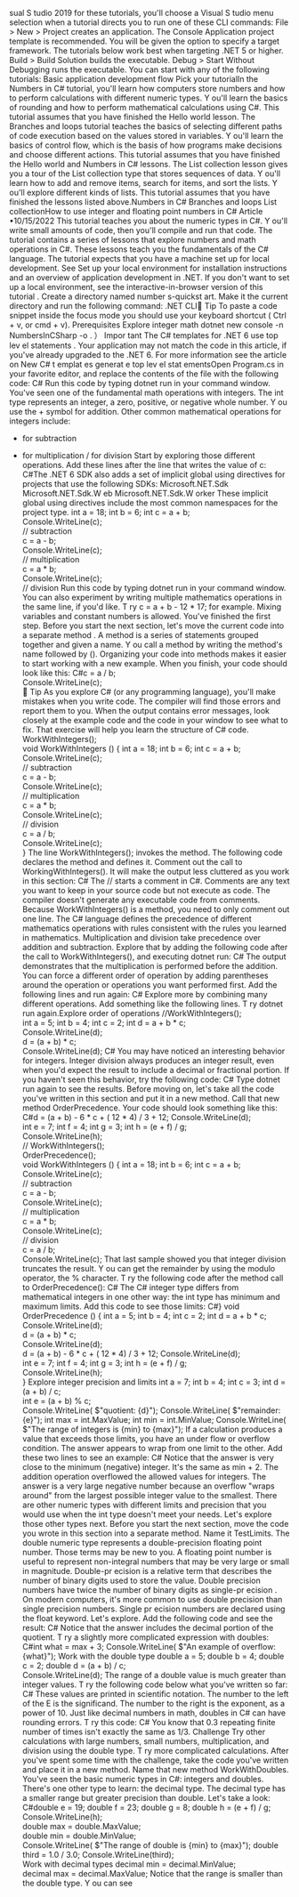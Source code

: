 sual S tudio 2019 for these tutorials, you'll choose a Visual S tudio menu
selection when a tutorial directs you to run one of these CLI commands:
File > New  > Project  creates an application.
The Console Application project template is recommended.
You will be given the option to specify a target framework. The tutorials below
work best when targeting .NET 5 or higher.
Build  > Build Solution  builds the executable.
Debug  > Start Without Debugging  runs the executable.
You can start with any of the following tutorials:
Basic application development flow
Pick your tutorialIn the Numbers in C#  tutorial, you'll learn how computers store numbers and how to
perform calculations with different numeric types. Y ou'll learn the basics of rounding and
how to perform mathematical calculations using C#.
This tutorial assumes that you have finished the Hello world  lesson.
The Branches and loops  tutorial teaches the basics of selecting different paths of code
execution based on the values stored in variables. Y ou'll learn the basics of control flow,
which is the basis of how programs make decisions and choose different actions.
This tutorial assumes that you have finished the Hello world  and Numbers in C#  lessons.
The List collection  lesson gives you a tour of the List collection type that stores
sequences of data. Y ou'll learn how to add and remove items, search for items, and sort
the lists. Y ou'll explore different kinds of lists.
This tutorial assumes that you have finished the lessons listed above.Numbers in C#
Branches and loops
List collectionHow to use integer and floating point
numbers in C#
Article •10/15/2022
This tutorial teaches you about the numeric types in C#. Y ou'll write small amounts of
code, then you'll compile and run that code. The tutorial contains a series of lessons that
explore numbers and math operations in C#. These lessons teach you the fundamentals
of the C# language.
The tutorial expects that you have a machine set up for local development. See Set up
your local environment  for installation instructions and an overview of application
development in .NET.
If you don't want to set up a local environment, see the interactive-in-browser version of
this tutorial .
Create a directory named number s-quickst art. Make it the current directory and run the
following command:
.NET CLI Tip
To paste a code snippet inside the focus mode  you should use your keyboard
shortcut ( Ctrl + v, or cmd + v).
Prerequisites
Explore integer math
dotnet new console  -n NumbersInCSharp  -o . 
） Impor tant
The C# templates for .NET 6 use top lev el statements . Your application may not
match the code in this article, if you've already upgraded to the .NET 6. For more
information see the article on New C# t emplat es generat e top lev el stat ementsOpen Program.cs  in your favorite editor, and replace the contents of the file with the
following code:
C#
Run this code by typing dotnet run in your command window.
You've seen one of the fundamental math operations with integers. The int type
represents an integer, a zero, positive, or negative whole number. Y ou use the + symbol
for addition. Other common mathematical operations for integers include:
- for subtraction
* for multiplication
/ for division
Start by exploring those different operations. Add these lines after the line that writes
the value of c:
C#The .NET 6 SDK also adds a set of implicit  global using directives for projects that
use the following SDKs:
Microsoft.NET.Sdk
Microsoft.NET.Sdk.W eb
Microsoft.NET.Sdk.W orker
These implicit global using directives include the most common namespaces for
the project type.
int a = 18; 
int b = 6; 
int c = a + b;  
Console.WriteLine(c);  
// subtraction  
c = a - b;  
Console.WriteLine(c);  
// multiplication  
c = a * b;  
Console.WriteLine(c);  
// division  Run this code by typing dotnet run in your command window.
You can also experiment by writing multiple mathematics operations in the same line, if
you'd like. T ry c = a + b - 12 * 17; for example. Mixing variables and constant
numbers is allowed.
You've finished the first step. Before you start the next section, let's move the current
code into a separate method . A method is a series of statements grouped together and
given a name. Y ou call a method by writing the method's name followed by ().
Organizing your code into methods makes it easier to start working with a new example.
When you finish, your code should look like this:
C#c = a / b;  
Console.WriteLine(c);  
 Tip
As you explore C# (or any programming language), you'll make mistakes when you
write code. The compiler  will find those errors and report them to you. When the
output contains error messages, look closely at the example code and the code in
your window to see what to fix. That exercise will help you learn the structure of C#
code.
WorkWithIntegers();  
void WorkWithIntegers ()
{ 
    int a = 18; 
    int b = 6; 
    int c = a + b;  
    Console.WriteLine(c);  
    // subtraction  
    c = a - b;  
    Console.WriteLine(c);  
    // multiplication  
    c = a * b;  
    Console.WriteLine(c);  
    // division  
    c = a / b;  
    Console.WriteLine(c);  
} The line WorkWithIntegers(); invokes the method. The following code declares the
method and defines it.
Comment out the call to WorkingWithIntegers(). It will make the output less cluttered as
you work in this section:
C#
The // starts a comment  in C#. Comments are any text you want to keep in your source
code but not execute as code. The compiler doesn't generate any executable code from
comments. Because WorkWithIntegers() is a method, you need to only comment out
one line.
The C# language defines the precedence of different mathematics operations with rules
consistent with the rules you learned in mathematics. Multiplication and division take
precedence over addition and subtraction. Explore that by adding the following code
after the call to WorkWithIntegers(), and executing dotnet run:
C#
The output demonstrates that the multiplication is performed before the addition.
You can force a different order of operation by adding parentheses around the
operation or operations you want performed first. Add the following lines and run again:
C#
Explore more by combining many different operations. Add something like the following
lines. T ry dotnet run again.Explore order of operations
//WorkWithIntegers();  
int a = 5; 
int b = 4; 
int c = 2; 
int d = a + b * c;  
Console.WriteLine(d);  
d = (a + b) * c;  
Console.WriteLine(d);  C#
You may have noticed an interesting behavior for integers. Integer division always
produces an integer result, even when you'd expect the result to include a decimal or
fractional portion.
If you haven't seen this behavior, try the following code:
C#
Type dotnet run again to see the results.
Before moving on, let's take all the code you've written in this section and put it in a
new method. Call that new method OrderPrecedence. Your code should look something
like this:
C#d = (a + b) - 6 * c + ( 12 * 4) / 3 + 12; 
Console.WriteLine(d);  
int e = 7; 
int f = 4; 
int g = 3; 
int h = (e + f) / g;  
Console.WriteLine(h);  
// WorkWithIntegers();  
OrderPrecedence();  
void WorkWithIntegers ()
{ 
    int a = 18; 
    int b = 6; 
    int c = a + b;  
    Console.WriteLine(c);  
    // subtraction  
    c = a - b;  
    Console.WriteLine(c);  
    // multiplication  
    c = a * b;  
    Console.WriteLine(c);  
    // division  
    c = a / b;  
    Console.WriteLine(c);  That last sample showed you that integer division truncates the result. Y ou can get the
remainder  by using the modulo  operator, the % character. T ry the following code after
the method call to OrderPrecedence():
C#
The C# integer type differs from mathematical integers in one other way: the int type
has minimum and maximum limits. Add this code to see those limits:
C#} 
void OrderPrecedence () 
{ 
    int a = 5; 
    int b = 4; 
    int c = 2; 
    int d = a + b * c;  
    Console.WriteLine(d);  
    d = (a + b) * c;  
    Console.WriteLine(d);  
    d = (a + b) - 6 * c + ( 12 * 4) / 3 + 12; 
    Console.WriteLine(d);  
    int e = 7; 
    int f = 4; 
    int g = 3; 
    int h = (e + f) / g;  
    Console.WriteLine(h);  
} 
Explore integer precision and limits
int a = 7; 
int b = 4; 
int c = 3; 
int d = (a + b) / c;  
int e = (a + b) % c;  
Console.WriteLine( $"quotient: {d}"); 
Console.WriteLine( $"remainder: {e}"); 
int max = int.MaxValue;
int min = int.MinValue;
Console.WriteLine( $"The range of integers is {min} to {max}"); If a calculation produces a value that exceeds those limits, you have an under flow or
overflow condition. The answer appears to wrap from one limit to the other. Add these
two lines to see an example:
C#
Notice that the answer is very close to the minimum (negative) integer. It's the same as
min + 2. The addition operation overflowed the allowed values for integers. The answer
is a very large negative number because an overflow "wraps around" from the largest
possible integer value to the smallest.
There are other numeric types with different limits and precision that you would use
when the int type doesn't meet your needs. Let's explore those other types next.
Before you start the next section, move the code you wrote in this section into a
separate method. Name it TestLimits.
The double numeric type represents a double-precision floating point number. Those
terms may be new to you. A floating point  number is useful to represent non-integral
numbers that may be very large or small in magnitude. Double-pr ecision  is a relative
term that describes the number of binary digits used to store the value. Double
precision  numbers have twice the number of binary digits as single-pr ecision . On
modern computers, it's more common to use double precision than single precision
numbers. Single pr ecision  numbers are declared using the float keyword. Let's explore.
Add the following code and see the result:
C#
Notice that the answer includes the decimal portion of the quotient. T ry a slightly more
complicated expression with doubles:
C#int what = max + 3; 
Console.WriteLine( $"An example of overflow: {what}"); 
Work with the double type
double a = 5; 
double b = 4; 
double c = 2; 
double d = (a + b) / c;  
Console.WriteLine(d);  The range of a double value is much greater than integer values. T ry the following code
below what you've written so far:
C#
These values are printed in scientific notation. The number to the left of the E is the
significand. The number to the right is the exponent, as a power of 10. Just like decimal
numbers in math, doubles in C# can have rounding errors. T ry this code:
C#
You know that 0.3 repeating finite number of times isn't exactly the same as 1/3.
Challenge
Try other calculations with large numbers, small numbers, multiplication, and division
using the double type. T ry more complicated calculations. After you've spent some time
with the challenge, take the code you've written and place it in a new method. Name
that new method WorkWithDoubles.
You've seen the basic numeric types in C#: integers and doubles. There's one other type
to learn: the decimal type. The decimal type has a smaller range but greater precision
than double. Let's take a look:
C#double e = 19; 
double f = 23; 
double g = 8; 
double h = (e + f) / g;  
Console.WriteLine(h);  
double max = double.MaxValue;  
double min = double.MinValue;  
Console.WriteLine( $"The range of double is {min} to {max}"); 
double third = 1.0 / 3.0; 
Console.WriteLine(third);  
Work with decimal types
decimal min = decimal.MinValue;  
decimal max = decimal.MaxValue;  Notice that the range is smaller than the double type. Y ou can see